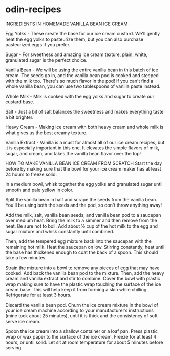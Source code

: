 # odin-recipes

INGREDIENTS IN HOMEMADE VANILLA BEAN ICE CREAM

Egg Yolks - These create the base for our ice cream custard. We'll gently heat the egg yolks to pasteurize them, but you can also purchase pasteurized eggs if you prefer.

Sugar - For sweetness and amazing ice cream texture, plain, white, granulated sugar is the perfect choice.

Vanilla Bean - We will be using the entire vanilla bean in this batch of ice cream. The seeds go in, and the vanilla bean pod is cooked and steeped with the milk too. There's so much flavor in the pod! If you can't find a whole vanilla bean, you can use two tablespoons of vanilla paste instead.

Whole Milk - Milk is cooked with the egg yolks and sugar to create our custard base.

Salt - Just a bit of salt balances the sweetness and makes everything taste a bit brighter.

Heavy Cream - Making ice cream with both heavy cream and whole milk is what gives us the best creamy texture.

Vanilla Extract - Vanilla is a must for almost all of our ice cream recipes, but it is especially important in this one. It elevates the simple flavors of milk, sugar, and cream, and takes the vanilla bean flavor over the top!

HOW TO MAKE VANILLA BEAN ICE CREAM FROM SCRATCH
Start the day before by making sure that the bowl for your ice cream maker has at least 24 hours to freeze solid.

In a medium bowl, whisk together the egg yolks and granulated sugar until smooth and pale yellow in color.

Split the vanilla bean in half and scrape the seeds from the vanilla bean. You'll be using both the seeds and the pod, so don't throw anything away!

Add the milk, salt, vanilla bean seeds, and vanilla bean pod to a saucepan over medium heat. Bring the milk to a simmer and then remove from the heat. Be sure not to boil. Add about ½ cup of the hot milk to the egg and sugar mixture and whisk constantly until combined. 

Then, add the tempered egg mixture back into the saucepan with the remaining hot milk. Heat the saucepan on low. Stirring constantly, heat until the base has thickened enough to coat the back of a spoon. This should take a few minutes. 

Strain the mixture into a bowl to remove any pieces of egg that may have cooked. Add back the vanilla bean pod to the mixture. Then, add the heavy cream and vanilla extract and stir to combine. Cover the bowl with plastic wrap making sure to have the plastic wrap touching the surface of the ice cream base. This will help keep it from forming a skin while chilling. Refrigerate for at least 3 hours.

Discard the vanilla bean pod. Churn the ice cream mixture in the bowl of your ice cream machine according to your manufacturer’s instructions (mine took about 25 minutes), until it is thick and the consistency of soft-serve ice cream.

Spoon the ice cream into a shallow container or a loaf pan. Press plastic wrap or wax paper to the surface of the ice cream. Freeze for at least 4 hours, or until solid. 
Let sit at room temperature for about 5 minutes before serving.
